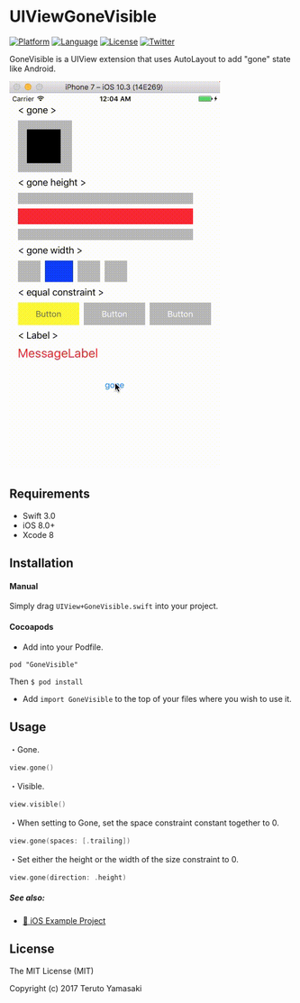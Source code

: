 # UIViewGoneVisible

[![Platform](http://img.shields.io/badge/platform-ios-blue.svg?style=flat
)](https://developer.apple.com/iphone/index.action)
[![Language](http://img.shields.io/badge/language-swift-brightgreen.svg?style=flat
)](https://developer.apple.com/swift)
[![License](http://img.shields.io/badge/license-MIT-lightgrey.svg?style=flat
)](http://mit-license.org)
[![Twitter](https://img.shields.io/badge/twitter-@yteruto-blue.svg?style=flat)](http://twitter.com/yteruto)

GoneVisible is a UIView extension that uses AutoLayout to add "gone" state like Android.

![](demo.gif)

## Requirements ##
* Swift 3.0
* iOS 8.0+
* Xcode 8

## Installation ##
#### Manual ####
Simply drag `UIView+GoneVisible.swift` into your project.

#### Cocoapods ####
- Add into your Podfile.

```:Podfile
pod "GoneVisible"
```

Then `$ pod install`
- Add `import GoneVisible` to the top of your files where you wish to use it.

## Usage ##

・Gone.
```swift
view.gone()
```

・Visible.
```swift
view.visible()
```

・When setting to Gone, set the space constraint constant together to 0.
```swift
view.gone(spaces: [.trailing])
```

・Set either the height or the width of the size constraint to 0.
```swift
view.gone(direction: .height)
```

##### See also:  
- [:link: iOS Example Project](https://github.com/terutoyamasaki/GoneVisible/tree/master/Example/GoneVisibleExample)

## License ##

The MIT License (MIT)

Copyright (c) 2017 Teruto Yamasaki
